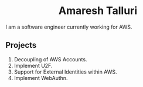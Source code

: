 <html>
    <h1 align="center">
        Amaresh Talluri
    </h1>
</html>


I am a software engineer currently working for AWS. 

## Projects
1. Decoupling of AWS Accounts.
2. Implement U2F.
3. Support for External Identities within AWS. 
4. Implement WebAuthn.

